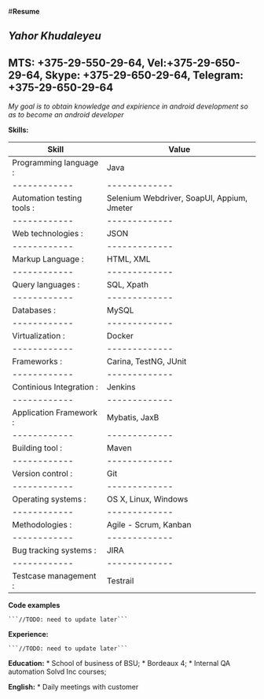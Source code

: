 #**Resume**

## *Yahor Khudaleyeu*

## MTS: +375-29-550-29-64, Vel:+375-29-650-29-64, Skype: +375-29-650-29-64, Telegram: +375-29-650-29-64

*My goal is to obtain knowledge and expirience in android development so as to become an android developer*

**Skills:**

Skill	|	Value
------------ | -------------
Programming language : | Java
------------ | -------------
Automation testing tools :  | Selenium Webdriver, SoapUI, Appium, Jmeter
------------ | -------------
Web technologies :  | JSON
------------ | -------------
Markup Language :  | HTML, XML
------------ | -------------
Query languages :  | SQL, Xpath
------------ | -------------
Databases :  | MySQL
------------ | -------------
Virtualization :  | Docker
------------ | -------------
Frameworks :  | Carina, TestNG, JUnit
------------ | -------------
Continious Integration :  | Jenkins
------------ | -------------
Application Framework :  | Mybatis, JaxB
------------ | -------------
Building tool :  | Maven
------------ | -------------
Version control :  | Git
------------ | -------------
Operating systems :  | OS X, Linux, Windows
------------ | -------------
Methodologies :  | Agile - Scrum, Kanban
------------ | -------------
Bug tracking systems :  | JIRA
------------ | -------------
Testcase management :  | Testrail 

**Code examples**

	```//TODO: need to update later```

**Experience:**

	```//TODO: need to update later```

**Education:**
	*	School of business of BSU;
	*	Bordeaux 4;
	*	Internal QA automation Solvd Inc courses;

**English:**
	*	Daily meetings with customer
